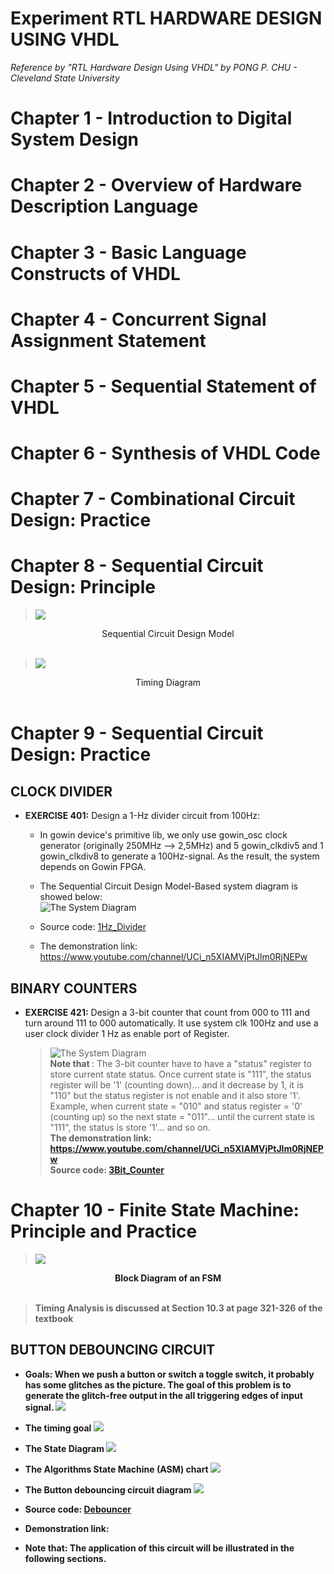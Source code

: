 # Experiment RTL HARDWARE DESIGN USING VHDL
<em> Reference by "RTL Hardware Design Using VHDL" by PONG P. CHU - Cleveland State University </em>

# Chapter 1 - Introduction to Digital System Design

# Chapter 2 - Overview of Hardware Description Language

# Chapter 3 - Basic Language Constructs of VHDL

# Chapter 4 - Concurrent Signal Assignment Statement

# Chapter 5 - Sequential Statement of VHDL

# Chapter 6 - Synthesis of VHDL Code

# Chapter 7 - Combinational Circuit Design: Practice

# Chapter 8 - Sequential Circuit Design: Principle


> <img src = "Ex401/img/SCDModel.png">
<div style="text-align: center;">
Sequential Circuit Design Model
</div>
</img>
<br>

><img src = "Ex401/img/timing.png">
<div style="text-align: center;">
Timing Diagram
</div>
</img>
<br>





# Chapter 9 - Sequential Circuit Design: Practice
  

## CLOCK DIVIDER
- <b>EXERCISE 401:</b>  Design a 1-Hz divider circuit from 100Hz:<br>
  - In gowin device's primitive lib, we only use gowin_osc clock generator (originally 250MHz --> 2,5MHz) and 5 gowin_clkdiv5 and 1 gowin_clkdiv8 to generate a 100Hz-signal. As the result, the system depends on Gowin FPGA. <br>
  - The Sequential Circuit Design Model-Based system diagram is showed below: <br>
  ![The System Diagram](Ex401/img/Ex401Dia.png) <br>

  - Source code: [1Hz_Divider](Ex401/src/Devider_1Hz.vhd)

  
  - The demonstration link: https://www.youtube.com/channel/UCi_n5XIAMVjPtJlm0RjNEPw
## BINARY COUNTERS
- <b>EXERCISE 421:</b> Design a 3-bit counter that count from 000 to 111 and turn around 111 to 000 automatically. It use system clk 100Hz and use a user clock divider 1 Hz as enable port of Register.
  >![The System Diagram](Ex421/img/CounterDia.png) <br>
  > <b>Note that </b>: The 3-bit counter have to have a "status" register to store current state status. Once current state is "111", the status register will be '1' (counting down)... and it decrease by 1, it is "110" but the status register is not enable and it also store '1'. Example, when current state = "010" and status register = '0' (counting up) so the next state = "011"... until the current state is "111", the status is store '1'... and so on. <br>
  > <b>The demonstration link: https://www.youtube.com/channel/UCi_n5XIAMVjPtJlm0RjNEPw <br>
  > Source code: [3Bit_Counter](Ex421/src/Counter_3_Bit.vhd)

# Chapter 10 - Finite State Machine: Principle and Practice

> <img src = "img/FSM_Diagram.png">
<div style="text-align: center;">
  Block Diagram of an FSM
</div>
</img>
<br>

> Timing Analysis is discussed at Section 10.3 at page 321-326 of the textbook

## BUTTON DEBOUNCING CIRCUIT
- Goals: When we push a button or switch a toggle switch, it probably has some glitches as the picture. The goal of this problem is to generate the glitch-free output in the all triggering edges of input signal.
![](img/Switch_Debounce.jpg)

- The timing goal 
![](img/DebounceTiming.png)

- The State Diagram
![](img/DebounceFSM.png)

- The Algorithms State Machine (ASM) chart
![](img/DebounceASM.png)

- The Button debouncing circuit diagram
![](img/DebounceCircuitDia.png)

- Source code:  [Debouncer](Debouncer/src/components/Debouncer.vhd)

- Demonstration link: 
- Note that: The application of this circuit will be illustrated in the following sections.










